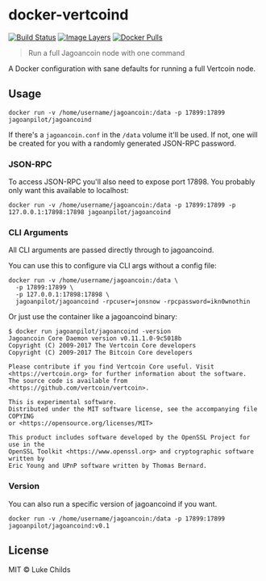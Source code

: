 
# docker-vertcoind

[![Build Status](https://travis-ci.org/lukechilds/docker-vertcoind.svg?branch=master)](https://travis-ci.org/lukechilds/docker-vertcoind)
[![Image Layers](https://images.microbadger.com/badges/image/lukechilds/vertcoind.svg)](https://microbadger.com/images/lukechilds/vertcoind)
[![Docker Pulls](https://img.shields.io/docker/pulls/lukechilds/vertcoind.svg)](https://hub.docker.com/r/lukechilds/vertcoind/)

> Run a full Jagoancoin node with one command

A Docker configuration with sane defaults for running a full
Vertcoin node.

## Usage

```
docker run -v /home/username/jagoancoin:/data -p 17899:17899 jagoanpilot/jagoancoind
```

If there's a `jagoancoin.conf` in the `/data` volume it'll be used. If not, one will be created for you with a randomly generated JSON-RPC password.

### JSON-RPC

To access JSON-RPC you'll also need to expose port 17898. You probably only want this available to localhost:

```
docker run -v /home/username/jagoancoin:/data -p 17899:17899 -p 127.0.0.1:17898:17898 jagoanpilot/jagoancoind
```

### CLI Arguments

All CLI arguments are passed directly through to jagoancoind.

You can use this to configure via CLI args without a config file:

```
docker run -v /home/username/jagoancoin:/data \
  -p 17899:17899 \
  -p 127.0.0.1:17898:17898 \
  jagoanpilot/jagoancoind -rpcuser=jonsnow -rpcpassword=ikn0wnothin
```

Or just use the container like a jagoancoind binary:

```
$ docker run jagoanpilot/jagoancoind -version
Jagoancoin Core Daemon version v0.11.1.0-9c5018b
Copyright (C) 2009-2017 The Vertcoin Core developers
Copyright (C) 2009-2017 The Bitcoin Core developers

Please contribute if you find Vertcoin Core useful. Visit
<https://vertcoin.org> for further information about the software.
The source code is available from <https://github.com/vertcoin/vertcoin>.

This is experimental software.
Distributed under the MIT software license, see the accompanying file COPYING
or <https://opensource.org/licenses/MIT>

This product includes software developed by the OpenSSL Project for use in the
OpenSSL Toolkit <https://www.openssl.org> and cryptographic software written by
Eric Young and UPnP software written by Thomas Bernard.
```

### Version

You can also run a specific version of jagoancoind if you want.

```
docker run -v /home/username/jagoancoin:/data -p 17899:17899 jagoanpilot/jagoancoind:v0.1
```

## License

MIT © Luke Childs
